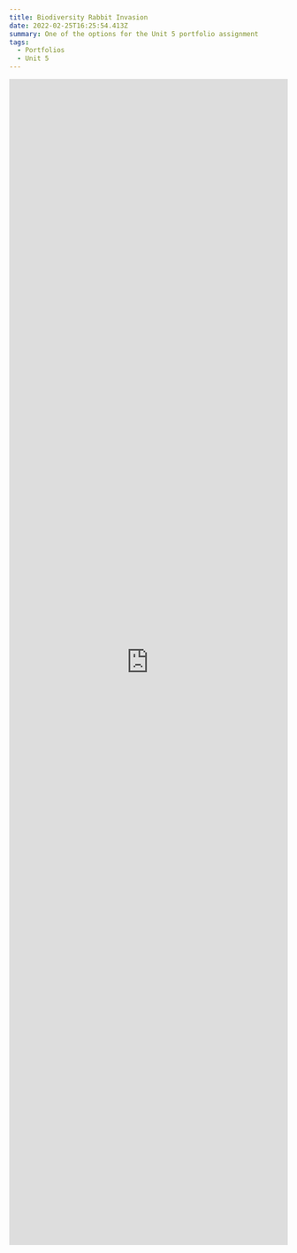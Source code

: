```yaml
---
title: Biodiversity Rabbit Invasion
date: 2022-02-25T16:25:54.413Z
summary: One of the options for the Unit 5 portfolio assignment
tags:
  - Portfolios
  - Unit 5
---
```

<iframe src="https://docs.google.com/forms/d/e/1FAIpQLSdhkx1S64a5xp_Gy1W_vufa5bVKn0oMtxePYxUeoxgTVsWcBA/viewform?embedded=true" width="100%" height="2107" frameborder="0" marginheight="0" marginwidth="0">Loading…</iframe>